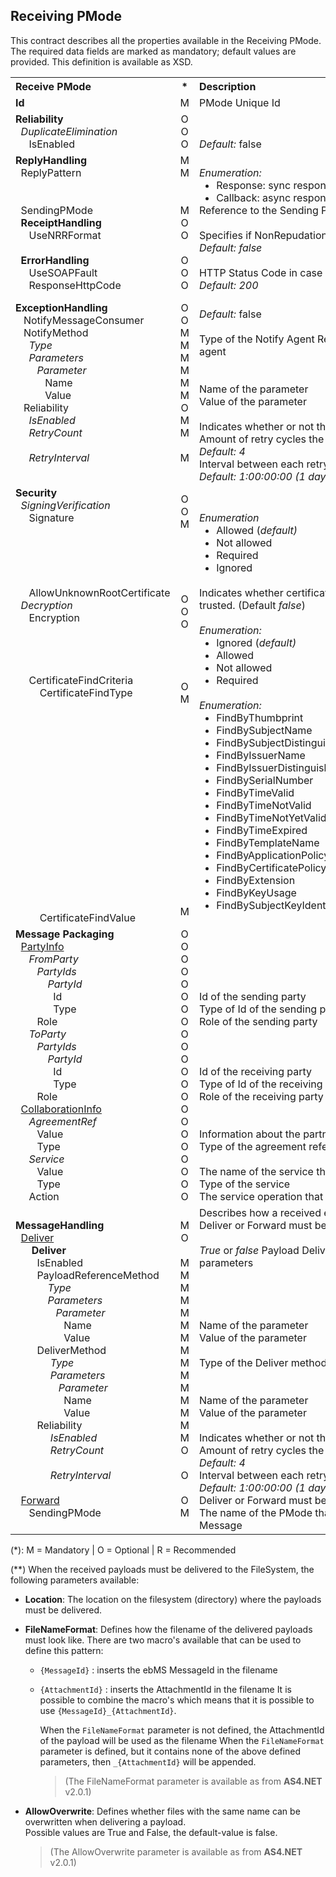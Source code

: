 ## Receiving PMode

This contract describes all the properties available in the Receiving PMode. The required data fields are marked as mandatory; default values are provided. This definition is available as XSD.

<table>
    <tbody>
        <tr>
            <th align="left"><b>Receive PMode</b></th>
            <th align="center">*</th>
            <th align="left"><b>Description</b></th>
        </tr>
        <tr>
            <td><b>Id</b></td>
            <td align="center">M</td>
            <td>PMode Unique Id</td>
        </tr>
        <tr>
            <td>
                <b>Reliability</b><br/>
                &nbsp;&nbsp;<i>DuplicateElimination</i><br/>
                &nbsp;&nbsp;&nbsp;&nbsp;&nbsp;IsEnabled
            </td>
            <td align="center">
                O<br/>
                O<br/>
                O<br/>
            </td>
            <td><br/><br/><i>Default:</i> false</td>
        </tr>
        <tr>
            <td>
                <b>ReplyHandling</b><br/>
                    &nbsp;&nbsp;ReplyPattern<br/><br/><br/>
                    &nbsp;&nbsp;SendingPMode<br/>
                    &nbsp;&nbsp;<b>ReceiptHandling</b><br/>
                    &nbsp;&nbsp;&nbsp;&nbsp;&nbsp;UseNRRFormat<br/><br/>
                    <b>&nbsp;&nbsp;ErrorHandling</b><br/>
                    &nbsp;&nbsp;&nbsp;&nbsp;&nbsp;UseSOAPFault<br/>
                    &nbsp;&nbsp;&nbsp;&nbsp;&nbsp;ResponseHttpCode<br/>
            </td>
            <td align="center">
                M<br/>
                M<br/><br/><br/>
                M<br/>
                O<br/>
                O<br/><br/>
                O<br/>
                O<br/>
                O<br/>
            </td>
            <td>
            <br/>
                <i>Enumeration:</i>
                <ul style="margin:0;">
                    <li>Response: sync response (<i>default</i>)</li>
                    <li>Callback: async response</li>
                </ul>
                Reference to the Sending PMode <br/><br/>
                <div>Specifies if NonRepudationInfo must be included in receipt <i>Default: false</i></div>
                <i>Default: false</i><br/>
                <br/>HTTP Status Code in case of reply = response. <br/><i>Default: 200</i><br/>
            </td>
        </tr>
        <tr>
            <td>
                <b>ExceptionHandling</b><br/>
                &nbsp;&nbsp; NotifyMessageConsumer<br/>
                &nbsp;&nbsp; NotifyMethod <br/>
                &nbsp;&nbsp;&nbsp;&nbsp;&nbsp;<i>Type</i><br/>
                &nbsp;&nbsp;&nbsp;&nbsp;&nbsp;<i>Parameters</i><br/>
                &nbsp;&nbsp;&nbsp;&nbsp;&nbsp;&nbsp;&nbsp;&nbsp;<i>Parameter</i><br/>
                &nbsp;&nbsp;&nbsp;&nbsp;&nbsp;&nbsp;&nbsp;&nbsp;&nbsp;&nbsp;&nbsp;Name<br/>
                &nbsp;&nbsp;&nbsp;&nbsp;&nbsp;&nbsp;&nbsp;&nbsp;&nbsp;&nbsp;&nbsp;Value <br/>
                &nbsp;&nbsp; Reliability <br/>
                &nbsp;&nbsp;&nbsp;&nbsp;&nbsp;<i>IsEnabled</i><br/>
                &nbsp;&nbsp;&nbsp;&nbsp;&nbsp;<i>RetryCount</i><br/><br/>
                &nbsp;&nbsp;&nbsp;&nbsp;&nbsp;<i>RetryInterval</i><br/><br/>
            </td>
            <td align="center">
                O<br/>
                O<br/>
                M<br/>
                M<br/>
                M<br/>
                M<br/>
                M<br/>
                M<br/>
                O<br/>
                M<br/>
                M<br/><br/>
                M<br/><br/>
            </td>
            <td>
                <br/>
                <i>Default:</i> false
                <br/><br/>
                <div style="width:500px;">Type of the Notify Agent Required parameters for the specified agent</div>
                <br/><br/>
                Name of the parameter<br/>
                Value of the parameter<br/><br/>
                Indicates whether or not the Delivery must be retried<br/>
                Amount of retry cycles the Delivery must be retried<br/>
                <i>Default: 4</i><br/>
                Interval between each retry cycle during the Delivery<br/>
                <i>Default: 1:00:00:00 (1 day)</i>
            </td>
        </tr>
        <tr>
            <td>
                <b>Security</b><br/>
                &nbsp;&nbsp;<i>SigningVerification</i><br/>
                &nbsp;&nbsp;&nbsp;&nbsp;&nbsp;Signature<br/><br/><br/><br/><br/><br/>
                &nbsp;&nbsp;&nbsp;&nbsp;&nbsp;AllowUnknownRootCertificate
                &nbsp;&nbsp;<i>Decryption</i><br/>
                &nbsp;&nbsp;&nbsp;&nbsp;&nbsp;Encryption<br/><br/><br/><br/><br/>
                &nbsp;&nbsp;&nbsp;&nbsp;&nbsp;CertificateFindCriteria
                &nbsp;&nbsp;&nbsp;&nbsp;&nbsp;&nbsp;&nbsp;&nbsp;&nbsp;CertificateFindType
                <br/><br/><br/><br/><br/><br/><br/><br/><br/><br/><br/><br/><br/><br/><br/><br/><br/><br/>
                &nbsp;&nbsp;&nbsp;&nbsp;&nbsp;&nbsp;&nbsp;&nbsp;&nbsp;CertificateFindValue
            </td>
            <td align="center">
                O<br/>
                O<br/>
                M<br/>
                <br/><br/><br/><br/><br/>
                O<br/>
                O<br/>
                O<br/>
                <br/><br/><br/><br/>
                O<br/>
                M<br/>
                <br/><br/><br/><br/><br/><br/><br/><br/><br/><br/><br/><br/><br/><br/><br/><br/>
                M<br/>
            </td>
            <td>
                <br/><br/>
                <i>Enumeration</i>
                <ul style="margin:0;">
                    <li>Allowed (<i>default)</i></li>
                    <li>Not allowed</li>
                    <li>Required</li>
                    <li>Ignored</li>
                </ul>
                <br/>
                <div style="width:550px;">Indicates whether certificates with an unknown root authority are trusted. (Default <i>false</i>)</div><br/>               <i>Enumeration:</i>
                <ul style="margin:0;">
                    <li>Ignored (<i>default)</i></li>
                    <li>Allowed</li>
                    <li>Not allowed</li>
                    <li>Required</li>
                </ul>
                <i><br/></i>
                <i>Enumeration:</i>
                <ul style="margin:0;">
                   <li>FindByThumbprint</li>
                   <li>FindBySubjectName</li>
                   <li>FindBySubjectDistinguishedName</li>
                   <li>FindByIssuerName</li>
                   <li>FindByIssuerDistinguishedName</li>
                   <li>FindBySerialNumber</li>
                   <li>FindByTimeValid</li>
                   <li>FindByTimeNotValid</li>
                   <li>FindByTimeNotYetValid</li>
                   <li>FindByTimeExpired</li>
                   <li>FindByTemplateName</li>
                   <li>FindByApplicationPolicy</li>
                   <li>FindByCertificatePolicy</li>
                   <li>FindByExtension</li>
                   <li>FindByKeyUsage</li>
                   <li>FindBySubjectKeyIdentifier</li>
                </ul>
                <br/>
            </td>
        </tr>
        <tr>
            <td>
                <b>Message Packaging</b><br/>
                &nbsp;&nbsp;<u>PartyInfo</u><br/>
                &nbsp;&nbsp;&nbsp;&nbsp;&nbsp;<i>FromParty</i><br/>
                &nbsp;&nbsp;&nbsp;&nbsp;&nbsp;&nbsp;&nbsp;&nbsp;<i>PartyIds</i><br/>
                &nbsp;&nbsp;&nbsp;&nbsp;&nbsp;&nbsp;&nbsp;&nbsp;&nbsp;&nbsp;&nbsp; <i>PartyId</i><br/>
                &nbsp;&nbsp;&nbsp;&nbsp;&nbsp;&nbsp;&nbsp;&nbsp;&nbsp;&nbsp;&nbsp;&nbsp;&nbsp;&nbsp;Id<br/>
                &nbsp;&nbsp;&nbsp;&nbsp;&nbsp;&nbsp;&nbsp;&nbsp;&nbsp;&nbsp;&nbsp;&nbsp;&nbsp;&nbsp;Type<br/>
                &nbsp;&nbsp;&nbsp;&nbsp;&nbsp;&nbsp;&nbsp;&nbsp;Role<br/>
                &nbsp;&nbsp;&nbsp;&nbsp;&nbsp;<i>ToParty</i><br/>
                &nbsp;&nbsp;&nbsp;&nbsp;&nbsp;&nbsp;&nbsp;&nbsp;<i>PartyIds</i><br/>
                &nbsp;&nbsp;&nbsp;&nbsp;&nbsp;&nbsp;&nbsp;&nbsp;&nbsp;&nbsp;&nbsp; <i>PartyId</i><br/>
                &nbsp;&nbsp;&nbsp;&nbsp;&nbsp;&nbsp;&nbsp;&nbsp;&nbsp;&nbsp;&nbsp;&nbsp;&nbsp;&nbsp;Id<br/>
                &nbsp;&nbsp;&nbsp;&nbsp;&nbsp;&nbsp;&nbsp;&nbsp;&nbsp;&nbsp;&nbsp;&nbsp;&nbsp;&nbsp;Type<br/>
                &nbsp;&nbsp;&nbsp;&nbsp;&nbsp;&nbsp;&nbsp;&nbsp;Role<br/>
                &nbsp;&nbsp;<u>CollaborationInfo</u><br/>
                &nbsp;&nbsp;&nbsp;&nbsp;&nbsp;<i>AgreementRef</i><br/>
                &nbsp;&nbsp;&nbsp;&nbsp;&nbsp;&nbsp;&nbsp;&nbsp;Value<br/>
                &nbsp;&nbsp;&nbsp;&nbsp;&nbsp;&nbsp;&nbsp;&nbsp;Type<br/>
                &nbsp;&nbsp;&nbsp;&nbsp;&nbsp;<i>Service</i><br/>
                &nbsp;&nbsp;&nbsp;&nbsp;&nbsp;&nbsp;&nbsp;&nbsp;Value<br/>
                &nbsp;&nbsp;&nbsp;&nbsp;&nbsp;&nbsp;&nbsp;&nbsp;Type<br/>
                &nbsp;&nbsp;&nbsp;&nbsp;&nbsp;Action<br/>
            </td>
            <td align="center">
                O<br/>
                O<br/>
                O<br/>
                O<br/>
                O<br/>
                O<br/>
                O<br/>
                O<br/>
                O<br/>
                O<br/>
                O<br/>
                O<br/>
                O<br/>
                O<br/>
                O<br/>
                O<br/>
                O<br/>
                O<br/>
                O<br/>
                O<br/>
                O<br/>
                O<br/>
            </td>
            <td>
                <br/><br/><br/><br/><br/>
                Id of the sending party<br/>
                Type of Id of the sending party<br/>
                Role of the sending party<br/>
                <br/><br/><br/>
                Id of the receiving party<br/>
                Type of Id of the receiving party<br/>
                Role of the receiving party<br/>
                <br/><br/>
                Information about the partner agreement<br/>
                Type of the agreement reference<br/>
                <br/>
                The name of the service that is consumed<br/>
                Type of the service<br/>
                The service operation that is consumed
            </td>
        </tr>
        <tr>
            <td>
                <b>MessageHandling</b><br/>
                <b><b>&nbsp; </b></b><u>Deliver</u><br/>
                <b>&nbsp;&nbsp;&nbsp;&nbsp;&nbsp; Deliver</b><br/>
                &nbsp;&nbsp;&nbsp;&nbsp;&nbsp;&nbsp;&nbsp;&nbsp;IsEnabled<br/>
                &nbsp;&nbsp;&nbsp;&nbsp;&nbsp;&nbsp;&nbsp;&nbsp;PayloadReferenceMethod<br/>
                &nbsp;&nbsp;&nbsp;&nbsp;&nbsp;&nbsp;&nbsp;&nbsp;&nbsp;&nbsp;&nbsp; <i>Type</i><br/>
                &nbsp;&nbsp;&nbsp;&nbsp;&nbsp;&nbsp;&nbsp;&nbsp;&nbsp;&nbsp;&nbsp; <i>Parameters</i><br/>
                &nbsp;&nbsp;&nbsp;&nbsp;&nbsp;&nbsp;&nbsp;&nbsp;&nbsp;&nbsp;&nbsp;&nbsp;&nbsp;&nbsp; <i>Parameter</i><br/>
                &nbsp;&nbsp;&nbsp;&nbsp;&nbsp;&nbsp;&nbsp;&nbsp;&nbsp;&nbsp;&nbsp;&nbsp;&nbsp;&nbsp;&nbsp;&nbsp;&nbsp; Name<br/>
                &nbsp;&nbsp;&nbsp;&nbsp;&nbsp;&nbsp;&nbsp;&nbsp;&nbsp;&nbsp;&nbsp;&nbsp;&nbsp;&nbsp;&nbsp;&nbsp;&nbsp; Value<br/>
                &nbsp;&nbsp;&nbsp;&nbsp;&nbsp;&nbsp;&nbsp;&nbsp;DeliverMethod<br/>
                &nbsp;&nbsp;&nbsp;&nbsp;&nbsp;&nbsp;&nbsp;&nbsp;&nbsp;&nbsp;&nbsp;&nbsp; <i>Type</i><br/>
                &nbsp;&nbsp;&nbsp;&nbsp;&nbsp;&nbsp;&nbsp;&nbsp;&nbsp;&nbsp;&nbsp;&nbsp; <i>Parameters</i><br/>
                &nbsp;&nbsp;&nbsp;&nbsp;&nbsp;&nbsp;&nbsp;&nbsp;&nbsp;&nbsp;&nbsp;&nbsp;&nbsp;&nbsp;&nbsp; <i>Parameter</i><br/>
                &nbsp;&nbsp;&nbsp;&nbsp;&nbsp;&nbsp;&nbsp;&nbsp;&nbsp;&nbsp;&nbsp;&nbsp;&nbsp;&nbsp;&nbsp;&nbsp;&nbsp; Name<br/>
                &nbsp;&nbsp;&nbsp;&nbsp;&nbsp;&nbsp;&nbsp;&nbsp;&nbsp;&nbsp;&nbsp;&nbsp;&nbsp;&nbsp;&nbsp;&nbsp;&nbsp; Value<br/>
                &nbsp;&nbsp;&nbsp;&nbsp;&nbsp;&nbsp;&nbsp;&nbsp;Reliability<br/>
                &nbsp;&nbsp;&nbsp;&nbsp;&nbsp;&nbsp;&nbsp;&nbsp;&nbsp;&nbsp;&nbsp;&nbsp; <i>IsEnabled</i><br/>
                &nbsp;&nbsp;&nbsp;&nbsp;&nbsp;&nbsp;&nbsp;&nbsp;&nbsp;&nbsp;&nbsp;&nbsp; <i>RetryCount</i><br/><br/>
                &nbsp;&nbsp;&nbsp;&nbsp;&nbsp;&nbsp;&nbsp;&nbsp;&nbsp;&nbsp;&nbsp;&nbsp; <i>RetryInterval</i><br/><br/>
                <span>&nbsp; </span><u>Forward</u><br/>
                <span>&nbsp;&nbsp;&nbsp;&nbsp; SendingPMode</span><br/>
            </td>
            <td align="center">
                M<br/>
                O<br/>
                <br/>
                M<br/>
                M<br/>
                M<br/>
                M<br/>
                M<br/>
                M<br/>
                M<br/>
                M<br/>
                M<br/>
                M<br/>
                M<br/>
                M<br/>
                M<br/>
                M<br/>
                M<br/>
                O<br/><br/>
                O<br/><br/>
                O<br/>
                M<br/>
            </td>
            <td>
                Describes how a received ebMS Message must be handled<br/>
                Deliver or Forward must be specified, not both<br/>
                <i><br/></i>
                <i>True</i> or <i>false</i>
                Payload Deliver method (HTTP, FILE(**)…)
                Required parameters
                <br/><br/><br/><br/><br/>
                Name of the parameter<br/>
                Value of the parameter<br/><br/>
                Type of the Deliver method (HTTP, FILE,..)<br/>
                <br/><br/>
                Name of the parameter<br/>
                Value of the parameter<br/><br/>
                Indicates whether or not the Delivery must be retried<br/>
                Amount of retry cycles the Delivery must be retried<br/>
                <i>Default: 4</i><br/>
                Interval between each retry cycle during the Delivery<br/>
                <i>Default: 1:00:00:00 (1 day)</i><br/>
                Deliver or Forward must be specified, not both<br/>
                The name of the PMode that must be used to forward the received Message
            </td>
        </tr>
    </tbody>
</table>

(\*): M = Mandatory | O = Optional | R = Recommended

(\*\*) When the received payloads must be delivered to the FileSystem, the following parameters available:

* **Location**:
  The location on the filesystem (directory) where the payloads must be delivered.

* **FileNameFormat**:
  Defines how the filename of the delivered payloads must look like. There are two macro's available that can be used to define this pattern:

  * `{MessageId}` : inserts the ebMS MessageId in the filename
  * `{AttachmentId}` : inserts the AttachmentId in the filename
    It is possible to combine the macro's which means that it is possible to use `{MessageId}_{AttachmentId}`.

    When the `FileNameFormat` parameter is not defined, the AttachmentId of the payload will be used as the filename
    When the `FileNameFormat` parameter is defined, but it contains none of the above defined parameters, then `_{AttachmentId}` will be appended.

    > (The FileNameFormat parameter is available as from <b>AS4.NET</b> v2.0.1)

* **AllowOverwrite**:
  Defines whether files with the same name can be overwritten when delivering a payload.  
  Possible values are True and False, the default-value is false.

  > (The AllowOverwrite parameter is available as from <b>AS4.NET</b> v2.0.1)
